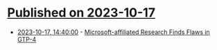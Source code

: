 # [Published on 2023-10-17](index.md)

* [2023-10-17, 14:40:00](https://slashdot.org/story/23/10/17/1240207/microsoft-affiliated-research-finds-flaws-in-gtp-4?utm_source=rss1.0mainlinkanon&utm_medium=feed) - [Microsoft-affiliated Research Finds Flaws in GTP-4](https://slashdot.org/story/23/10/17/1240207/microsoft-affiliated-research-finds-flaws-in-gtp-4?utm_source=rss1.0mainlinkanon&utm_medium=feed)
